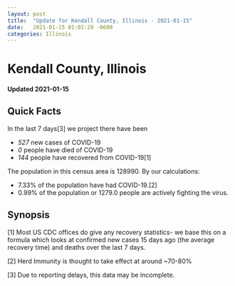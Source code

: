 ```yaml
---
layout: post
title:  "Update for Kendall County, Illinois - 2021-01-15"
date:   2021-01-15 01:01:29 -0600
categories: Illinois
---
```


# Kendall County, Illinois
#### Updated 2021-01-15

## Quick Facts

In the last 7 days[3] we project there have been
- *527* new cases of COVID-19
- *0* people have died of COVID-19
- *144* people have recovered from COVID-19[1]

The population in this census area is 128990. By our calculations:
- 7.33% of the population have had COVID-19.[2]
- 0.99% of the population or 1279.0 people are actively fighting the virus.

## Synopsis




[1] Most US CDC offices do give any recovery statistics- we base this on a formula which looks at confirmed new cases
15 days ago (the average recovery time) and deaths over the last 7 days.

[2] Herd Immunity is thought to take effect at around ~70-80%

[3] Due to reporting delays, this data may be incomplete.
 
    